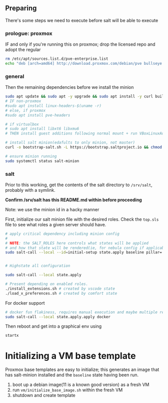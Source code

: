 ## Preparing

There's some steps we need to execute before salt will be able to execute

### prologue: proxmox

IF and only if you're running this on proxmox; drop the licensed repo and adopt the regular

```bash
rm /etc/apt/sources.list.d/pve-enterprise.list
echo "deb [arch=amd64] http://download.proxmox.com/debian/pve bullseye pve-no-subscription" > /etc/apt/sources.list.d/pve-install-repo.list
```

### general

Then the remaining dependencies before we install the minion

```bash
sudo apt update && sudo apt -y upgrade && sudo apt install -y curl build-essential dkms
# IF non-proxmox
#sudo apt install linux-headers-$(uname -r)
# else, if proxmox
#sudo apt install pve-headers

# if virtualbox
# sudo apt install libxt6 libxmu6
# THEN install guest additions following normal mount + run VBoxLinuxAdditions.run

# install salt minion(edafults to only minion, not master)
curl -o bootstrap-salt.sh -L https://bootstrap.saltproject.io && chmod +x bootstrap-salt.sh && sudo ./bootstrap-salt.sh -P onedir

# ensure minion running
sudo systemctl status salt-minion
```

### salt

Prior to this working, get the contents of the salt directory to `/srv/salt`, probably with a symlink.

**Confirm /srv/salt has this README.md within before proceeding**

Note: we use the minion id in a hacky manner

First, initialize our salt minion file with the desired roles.
Check the `top.sls` file to see what roles a given server should have.

```bash
# apply critical dependency including minion config
#
# NOTE: the SALT_ROLES here controls what states will be applied
# and how that state will be rendered(ie, for nebula config if applicable)
sudo salt-call --local --id=initial-setup state.apply baseline pillar='{"SALT_ROLES": "role1 role2 role3"}
```

```bash

# Highstate all configuration

sudo salt-call --local state.apply

# Present depending on enabled roles.
./install_extensions.sh # created by vscode state
./load_x_preferences.sh # created by comfort state
```

For docker support

```bash
# docker fun flakiness, requires manual execution and maybe multiple retries
sudo salt-call --local state.apply.apply docker
```

Then reboot and get into a graphical env using

```bash
startx
```

# Initializing a VM base template

Proxmox base templates are easy to initialize; this generates an image that has salt-minion installed and the `baseline` state having been run.

1. boot up a debian image(11 is a known good version) as a fresh VM
1. run `vm/initialize_base_image.sh` within the fresh VM
1. shutdown and create template

```

```
